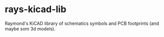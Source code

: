 # rays-kicad-lib
Raymond's KiCAD library of schematics symbols and PCB footprints (and maybe som 3d models).
